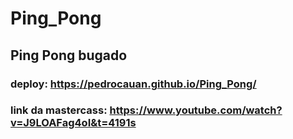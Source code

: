 # Ping_Pong
## Ping Pong bugado

### deploy: https://pedrocauan.github.io/Ping_Pong/

### link da mastercass: https://www.youtube.com/watch?v=J9LOAFag4oI&t=4191s
